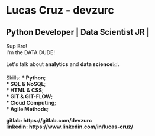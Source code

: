 # Lucas Cruz - devzurc
## Python Developer | Data Scientist JR |
<p>
  Sup Bro!<br>
  I'm the DATA DUDE!
</p>
<p>
  Let's talk about <b>analytics</b> and <b>data science</b>📈.
</p>
<p>
  Skills:
  <b>* Python</b>;<br>
  <b>* SQL  & NoSQL</b>;<br>
  <b>* HTML & CSS</b>;<br>
  <b>* GIT  & GIT-FLOW</b>;<br>
  <b>* Cloud Computing</b>;<br>
  <b>* Agile Methods</b>;<br>
</p>
<b>gitlab: https://gitlab.com/devzurc</b><br>
<b>linkedin: https://www.linkedin.com/in/lucas-cruz/</b>

  
